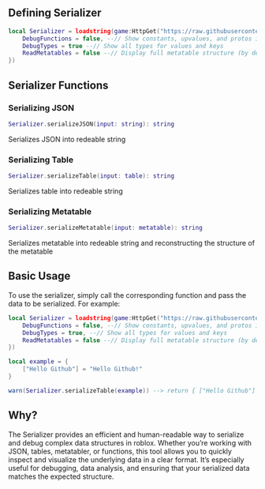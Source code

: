 ## Defining Serializer

```lua
local Serializer = loadstring(game:HttpGet("https://raw.githubusercontent.com/zyzxti123/Serializer/main/source.lua"))()({
    DebugFunctions = false, --// Show constants, upvalues, and protos in functions
    DebugTypes = true --// Show all types for values and keys
    ReadMetatables = false --// Display full metatable structure (by default only values from __index will be showed)
})
```

## Serializer Functions

### Serializing JSON
```lua
Serializer.serializeJSON(input: string): string
```
Serializes JSON into redeable string

### Serializing Table
```lua
Serializer.serializeTable(input: table): string
```
Serializes table into redeable string

### Serializing Metatable
```lua
Serializer.serializeMetatable(input: metatable): string
```
Serializes metatable into redeable string and reconstructing the structure of the metatable

## Basic Usage
To use the serializer, simply call the corresponding function and pass the data to be serialized. For example:
```lua
local Serializer = loadstring(game:HttpGet("https://raw.githubusercontent.com/zyzxti123/Serializer/main/source.lua"))()({
    DebugFunctions = false, --// Show constants, upvalues, and protos in functions
    DebugTypes = true, --// Show all types for values and keys
    ReadMetatables = false --// Display full metatable structure (by default only values from __index will be showed)
})

local example = {
    ["Hello Github"] = "Hello Github!"
}

warn(Serializer.serializeTable(example)) --> return { ["Hello Github"] = "Hello Github!" --string, string }
```

## Why?
The Serializer provides an efficient and human-readable way to serialize and debug complex data structures in roblox. Whether you’re working with JSON, tables, metatabler, or functions, this tool allows you to quickly inspect and visualize the underlying data in a clear format. It’s especially useful for debugging, data analysis, and ensuring that your serialized data matches the expected structure.
